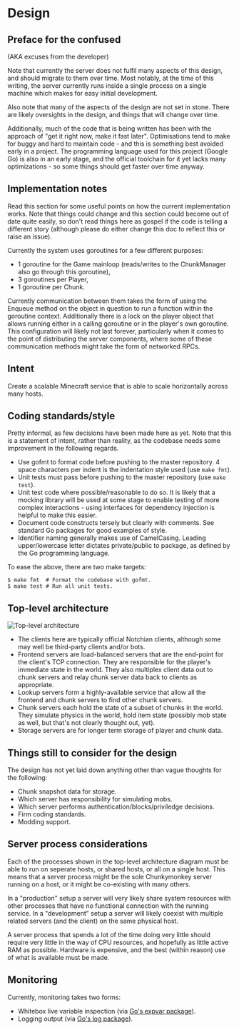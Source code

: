 Design
======

Preface for the confused
------------------------

(AKA excuses from the developer)

Note that currently the server does not fulfil many aspects of this design, and
should migrate to them over time. Most notably, at the time of this writing,
the server currently runs inside a single process on a single machine which
makes for easy initial development.

Also note that many of the aspects of the design are not set in stone. There
are likely oversights in the design, and things that will change over time.

Additionally, much of the code that is being written has been with the approach
of "get it right now, make it fast later". Optimisations tend to make for buggy
and hard to maintain code - and this is something best avoided early in a
project. The programming language used for this project (Google Go) is also in
an early stage, and the official toolchain for it yet lacks many
optimizations - so some things should get faster over time anyway.


Implementation notes
--------------------

Read this section for some useful points on how the current implementation
works. Note that things could change and this section could become out of date
quite easily, so don't read things here as gospel if the code is telling a
different story (although please do either change this doc to reflect this or
raise an issue).

Currently the system uses goroutines for a few different purposes:

*   1 goroutine for the Game mainloop (reads/writes to the ChunkManager also go
    through this goroutine),
*   3 goroutines per Player,
*   1 goroutine per Chunk.

Currently communication between them takes the form of using the Enqueue method
on the object in question to run a function within the goroutine context.
Additionally there is a lock on the player object that allows running either in
a calling goroutine or in the player's own goroutine. This configuration will
likely not last forever, particularly when it comes to the point of
distributing the server components, where some of these communication methods
might take the form of networked RPCs.


Intent
------

Create a scalable Minecraft service that is able to scale horizontally across
many hosts.


Coding standards/style
----------------------

Pretty informal, as few decisions have been made here as yet. Note that this is
a statement of intent, rather than reality, as the codebase needs some
improvement in the following regards.

*   Use gofmt to format code before pushing to the master repository. 4 space
    characters per indent is the indentation style used (use `make fmt`).
*   Unit tests must pass before pushing to the master repository (use
    `make test`).
*   Unit test code where possible/reasonable to do so. It is likely that a
    mocking library will be used at some stage to enable testing of more
    complex interactions - using interfaces for dependency injection is helpful
    to make this easier.
*   Document code constructs tersely but clearly with comments. See
    standard Go packages for good examples of style.
*   Identifier naming generally makes use of CamelCasing. Leading
    upper/lowercase letter dictates private/public to package, as defined by
    the Go programming language.

To ease the above, there are two make targets:

    $ make fmt  # Format the codebase with gofmt.
    $ make test # Run all unit tests.


Top-level architecture
----------------------

![Top-level architecture][1]

*   The clients here are typically official Notchian clients, although some may
    well be third-party clients and/or bots.
*   Frontend servers are load-balanced servers that are the end-point for the
    client's TCP connection. They are responsible for the player's immediate
    state in the world. They also multiplex client data out to chunk servers and
    relay chunk server data back to clients as appropriate.
*   Lookup servers form a highly-available service that allow all the frontend
    and chunk servers to find other chunk servers.
*   Chunk servers each hold the state of a subset of chunks in the world. They
    simulate physics in the world, hold item state (possibly mob state as well,
    but that's not clearly thought out, yet).
*   Storage servers are for longer term storage of player and chunk data.


Things still to consider for the design
---------------------------------------

The design has not yet laid down anything other than vague thoughts for the
following:

*   Chunk snapshot data for storage.
*   Which server has responsibility for simulating mobs.
*   Which server performs authentication/blocks/priviledge decisions.
*   Firm coding standards.
*   Modding support.


Server process considerations
-----------------------------

Each of the processes shown in the top-level architecture diagram must be able
to run on seperate hosts, or shared hosts, or all on a single host. This means
that a server process might be the sole Chunkymonkey server running on a host,
or it might be co-existing with many others.

In a "production" setup a server will very likely share system resources with
other processes that have no functional connection with the running service. In
a "development" setup a server will likely coexist with multiple related
servers (and the client) on the same physical host.

A server process that spends a lot of the time doing very little should require
very little in the way of CPU resources, and hopefully as little active RAM as
possible. Hardware is expensive, and the best (within reason) use of what is
available must be made.


Monitoring
----------

Currently, monitoring takes two forms:

*   Whitebox live variable inspection (via [Go's expvar package][2]).
*   Logging output (via [Go's log package][3]).


[1]: ../../raw/master/diagrams/top-level-architecture.png  "Top-level architecture"
[2]: http://golang.org/pkg/expvar/                         "Go expvar package"
[3]: http://golang.org/pkg/log/                            "Go log package"
